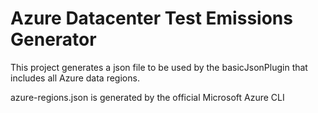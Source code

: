 # Azure Datacenter Test Emissions Generator
This project generates a json file to be used by the basicJsonPlugin that includes all Azure data regions.

azure-regions.json is generated by the official Microsoft Azure CLI